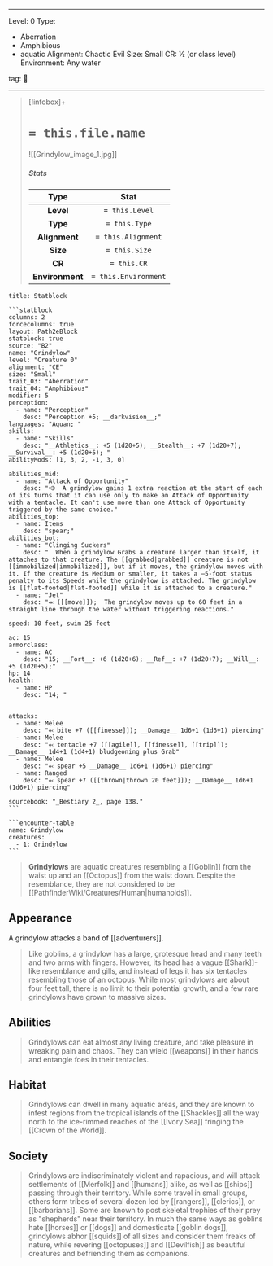 
---


Level: 0
Type:
- Aberration
- Amphibious
- aquatic
Alignment: Chaotic Evil
Size: Small
CR: ½ (or class level)
Environment: Any water


tag: 👹

---

> [!infobox]+
> #  `= this.file.name`
> ![[Grindylow_image_1.jpg]]
> ##### Stats
> Type | Stat |
> :---:|:---:|
> **Level** | `= this.Level` |
> **Type** | `= this.Type` |
> **Alignment** | `= this.Alignment` |
> **Size** | `= this.Size` |
> **CR** | `= this.CR` |
> **Environment** | `= this.Environment` |




````ad-info
title: Statblock

```statblock
columns: 2
forcecolumns: true
layout: Path2eBlock
statblock: true
source: "B2"
name: "Grindylow"
level: "Creature 0"
alignment: "CE"
size: "Small"
trait_03: "Aberration"
trait_04: "Amphibious"
modifier: 5
perception:
  - name: "Perception"
    desc: "Perception +5; __darkvision__;"
languages: "Aquan; "
skills:
  - name: "Skills"
    desc: "__Athletics__: +5 (1d20+5); __Stealth__: +7 (1d20+7); __Survival__: +5 (1d20+5); "
abilityMods: [1, 3, 2, -1, 3, 0]

abilities_mid:
  - name: "Attack of Opportunity"
    desc: "⬲  A grindylow gains 1 extra reaction at the start of each of its turns that it can use only to make an Attack of Opportunity with a tentacle. It can't use more than one Attack of Opportunity triggered by the same choice."
abilities_top:
  - name: Items
    desc: "spear;"
abilities_bot:
  - name: "Clinging Suckers"
    desc: "  When a grindylow Grabs a creature larger than itself, it attaches to that creature. The [[grabbed|grabbed]] creature is not [[immobilized|immobilized]], but if it moves, the grindylow moves with it. If the creature is Medium or smaller, it takes a –5-foot status penalty to its Speeds while the grindylow is attached. The grindylow is [[flat-footed|flat-footed]] while it is attached to a creature."
  - name: "Jet"
    desc: "⬺ ([[move]]);  The grindylow moves up to 60 feet in a straight line through the water without triggering reactions."

speed: 10 feet, swim 25 feet

ac: 15
armorclass:
  - name: AC
    desc: "15; __Fort__: +6 (1d20+6); __Ref__: +7 (1d20+7); __Will__: +5 (1d20+5);"
hp: 14
health:
  - name: HP
    desc: "14; "


attacks:
  - name: Melee
    desc: "⬻ bite +7 ([[finesse]]); __Damage__ 1d6+1 (1d6+1) piercing"
  - name: Melee
    desc: "⬻ tentacle +7 ([[agile]], [[finesse]], [[trip]]); __Damage__ 1d4+1 (1d4+1) bludgeoning plus Grab"
  - name: Melee
    desc: "⬻ spear +5 __Damage__ 1d6+1 (1d6+1) piercing"
  - name: Ranged
    desc: "⬻ spear +7 ([[thrown|thrown 20 feet]]); __Damage__ 1d6+1 (1d6+1) piercing"

sourcebook: "_Bestiary 2_, page 138."
```

```encounter-table
name: Grindylow
creatures:
  - 1: Grindylow
```

````



>  **Grindylows** are aquatic creatures resembling a [[Goblin]] from the waist up and an [[Octopus]] from the waist down. Despite the resemblance, they are not considered to be [[PathfinderWiki/Creatures/Human|humanoids]].



## Appearance


 A grindylow attacks a band of [[adventurers]].
>  Like goblins, a grindylow has a large, grotesque head and many teeth and two arms with fingers. However, its head has a vague [[Shark]]-like resemblance and gills, and instead of legs it has six tentacles resembling those of an octopus. While most grindylows are about four feet tall, there is no limit to their potential growth, and a few rare grindylows have grown to massive sizes.


## Abilities

>  Grindylows can eat almost any living creature, and take pleasure in wreaking pain and chaos. They can wield [[weapons]] in their hands and entangle foes in their tentacles.


## Habitat

>  Grindylows can dwell in many aquatic areas, and they are known to infest regions from the tropical islands of the [[Shackles]] all the way north to the ice-rimmed reaches of the [[Ivory Sea]] fringing the [[Crown of the World]].


## Society

>  Grindylows are indiscriminately violent and rapacious, and will attack settlements of [[Merfolk]] and [[humans]] alike, as well as [[ships]] passing through their territory. While some travel in small groups, others form tribes of several dozen led by [[rangers]], [[clerics]], or [[barbarians]]. Some are known to post skeletal trophies of their prey as "shepherds" near their territory.
>  In much the same ways as goblins hate [[horses]] or [[dogs]] and domesticate [[goblin dogs]], grindylows abhor [[squids]] of all sizes and consider them freaks of nature, while revering [[octopuses]] and [[Devilfish]] as beautiful creatures and befriending them as companions.





